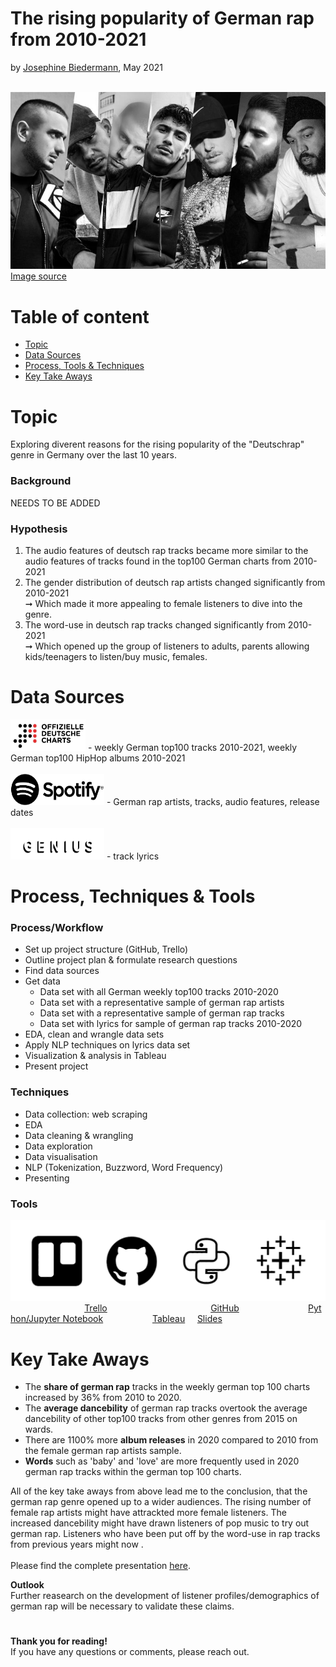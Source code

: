 # The rising popularity of German rap from 2010-2021
by [Josephine Biedermann](https://github.com/JosephineBiedermann), May 2021

<br/>![DR_artists_title_image](https://github.com/JosephineBiedermann/FinalProject/blob/main/images/DR_artists_title_image.jpg?raw=true)
<br/>[Image source](https://hiphop.de/magazin/hintergrund/21-alben-auf-deutschrap-2019-wartet-317649)

# Table of content

- [Topic](https://github.com/JosephineBiedermann/FinalProject#topic)
- [Data Sources](https://github.com/JosephineBiedermann/FinalProject#data-sources)
- [Process, Tools & Techniques](https://github.com/JosephineBiedermann/FinalProject#process-tools--techniques)
- [Key Take Aways](https://github.com/JosephineBiedermann/FinalProject#key-take-aways)

# Topic
Exploring diverent reasons for the rising popularity of the "Deutschrap" genre in Germany over the last 10 years.

### Background

NEEDS TO BE ADDED

### Hypothesis
1. The audio features of deutsch rap tracks became more similar to the audio features of tracks found in the top100 German charts from 2010-2021
2. The gender distribution of deutsch rap artists changed significantly from 2010-2021
   <br/> ➞ Which made it more appealing to female listeners to dive into the genre.
3. The word-use in deutsch rap tracks changed significantly from 2010-2021
   <br/> ➞ Which opened up the group of listeners to adults, parents allowing kids/teenagers to listen/buy music, females.
   
# Data Sources
[<img src="https://github.com/JosephineBiedermann/FinalProject/blob/main/images/bvmi-offizielle-charts_logo.jpg" alt="" width="120" height="50" />](https://www.offiziellecharts.de/charts/single/for-date-1617971799000) - weekly German top100 tracks 2010-2021, weekly German top100 HipHop albums 2010-2021
<br/><br/> [<img src="https://github.com/JosephineBiedermann/FinalProject/blob/main/images/spotify_logo_1.png" alt="" width="150" height="50" />](https://www.spotify.com/de/home/) - German rap artists, tracks, audio features, release dates
<br/><br/> [<img src="https://github.com/JosephineBiedermann/FinalProject/blob/main/images/genius_logo_1.png" alt="" width="150" height="50" />](https://genius.com) - track lyrics

# Process, Techniques & Tools

### Process/Workflow
- Set up project structure (GitHub, Trello)
- Outline project plan & formulate research questions
- Find data sources
- Get data
   - Data set with all German weekly top100 tracks 2010-2020
   - Data set with a representative sample of german rap artists
   - Data set with a representative sample of german rap tracks
   - Data set with lyrics for sample of german rap tracks 2010-2020
- EDA, clean and wrangle data sets
- Apply NLP techniques on lyrics data set
- Visualization & analysis in Tableau
- Present project
  
### Techniques
- Data collection: web scraping
- EDA
- Data cleaning & wrangling
- Data exploration
- Data visualisation
- NLP (Tokenization, Buzzword, Word Frequency)
- Presenting
### Tools
![tools](https://github.com/JosephineBiedermann/FinalProject/blob/main/images/tools.png?raw=true)
&nbsp;&nbsp;&nbsp;&nbsp;&nbsp;&nbsp;&nbsp;&nbsp;&nbsp;&nbsp;&nbsp;&nbsp;&nbsp;&nbsp;&nbsp;&nbsp;&nbsp;&nbsp;&nbsp;&nbsp;&nbsp;&nbsp;&nbsp;&nbsp;&nbsp;&nbsp;&nbsp;&nbsp;&nbsp;&nbsp;[Trello](https://trello.com/b/tW9WjSbh/final-project)&nbsp;&nbsp;&nbsp;&nbsp;&nbsp;&nbsp;&nbsp;&nbsp;&nbsp;&nbsp;&nbsp;&nbsp;&nbsp;&nbsp;&nbsp;&nbsp;&nbsp;&nbsp;&nbsp;&nbsp;&nbsp;&nbsp;&nbsp;&nbsp;&nbsp;&nbsp;&nbsp;&nbsp;&nbsp;&nbsp;&nbsp;&nbsp;&nbsp;&nbsp;&nbsp;&nbsp;&nbsp;&nbsp;&nbsp;&nbsp;&nbsp;&nbsp;[GitHub](https://github.com/JosephineBiedermann/FinalProject)&nbsp;&nbsp;&nbsp;&nbsp;&nbsp;&nbsp;&nbsp;&nbsp;&nbsp;&nbsp;&nbsp;&nbsp;&nbsp;&nbsp;&nbsp;&nbsp;&nbsp;&nbsp;&nbsp;&nbsp;&nbsp;&nbsp;&nbsp;&nbsp;&nbsp;&nbsp;&nbsp;&nbsp;[Python/Jupyter Notebook](https://github.com/JosephineBiedermann/FinalProject/tree/main/code)&nbsp;&nbsp;&nbsp;&nbsp;&nbsp;&nbsp;&nbsp;&nbsp;&nbsp;&nbsp;&nbsp;&nbsp;&nbsp;&nbsp;&nbsp;&nbsp;&nbsp;&nbsp;&nbsp;&nbsp;[Tableau](https://github.com/JosephineBiedermann/FinalProject/tree/main/visualization)&nbsp;&nbsp;&nbsp;&nbsp;&nbsp;[Slides](https://slides.com/josephinebiedermann/deck-8dbfaa/edit)

# Key Take Aways
- The **share of german rap** tracks in the weekly german top 100 charts increased by 36% from 2010 to 2020.
- The **average dancebility** of german rap tracks overtook the average dancebility of other top100 tracks from other genres from 2015 on wards.
- There are 1100% more **album releases** in 2020 compared to 2010 from the female german rap artists sample.
- **Words** such as 'baby' and 'love' are more frequently used in 2020 german rap tracks within the german top 100 charts.

All of the key take aways from above lead me to the conclusion, that the german rap genre opened up to a wider audiences. The rising number of female rap artists might have attrackted more female listeners. The increased dancebility might have drawn listeners of pop music to try out german rap. Listeners who have been put off by the word-use in rap tracks from previous years might now .
<br/><br/>Please find the complete presentation [here](https://slides.com/josephinebiedermann/deck-8dbfaa/edit).

**Outlook**
<br/>Further reasearch on the development of listener profiles/demographics of german rap will be necessary to validate these claims.

# 

**Thank you for reading!** <br/>
If you have any questions or comments, please reach out.<br/><br/>

